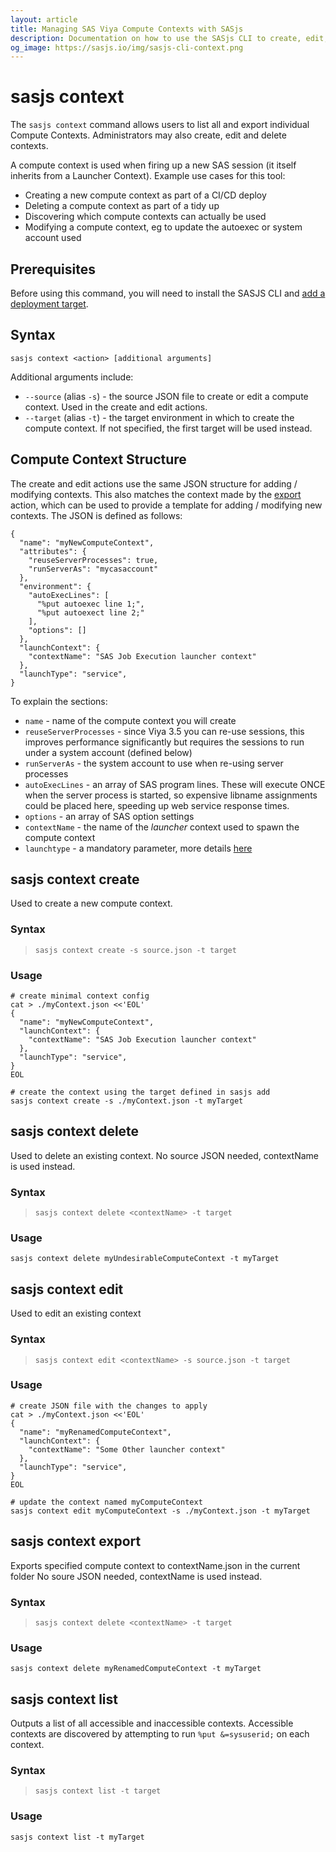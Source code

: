 ```yaml
---
layout: article
title: Managing SAS Viya Compute Contexts with SASjs
description: Documentation on how to use the SASjs CLI to create, edit, delete, export and list SAS Viya Compute Contexts
og_image: https://sasjs.io/img/sasjs-cli-context.png
---
```


sasjs context
====================

The `sasjs context` command allows users to list all and export individual Compute Contexts.  Administrators may also create, edit and delete contexts.

A compute context is used when firing up a new SAS session (it itself inherits from a Launcher Context).  Example use cases for this tool:

* Creating a new compute context as part of a CI/CD deploy
* Deleting a compute context as part of a tidy up
* Discovering which compute contexts can actually be used
* Modifying a compute context, eg to update the autoexec or system account used

<script id="asciicast-FsXbbv87BFPpzVWkVpysftBnI" src="https://asciinema.org/a/FsXbbv87BFPpzVWkVpysftBnI.js" async></script>

## Prerequisites
Before using this command, you will need to install the SASJS CLI and [add a deployment target](/sasjs-cli-add).

## Syntax

```
sasjs context <action> [additional arguments]
```

Additional arguments include:

* `--source` (alias `-s`) - the source JSON file to create or edit a compute context.  Used in the create and edit actions.
* `--target` (alias `-t`) - the target environment in which to create the compute context.  If not specified, the first target will be used instead.


## Compute Context Structure

The create and edit actions use the same JSON structure for adding / modifying contexts.  This also matches the context made by the [export](/sasjs-cli-context#sasjs-context-export) action, which can be used to provide a template for adding / modifying new contexts.  The JSON is defined as follows:

```
{
  "name": "myNewComputeContext",
  "attributes": {
    "reuseServerProcesses": true,
    "runServerAs": "mycasaccount"
  },
  "environment": {
    "autoExecLines": [
      "%put autoexec line 1;",
      "%put autoexect line 2;"
    ],
    "options": []
  },
  "launchContext": {
    "contextName": "SAS Job Execution launcher context"
  },
  "launchType": "service",
}
```
To explain the sections:

* `name` - name of the compute context you will create
* `reuseServerProcesses` - since Viya 3.5 you can re-use sessions, this improves performance significantly but requires the sessions to run under a system account (defined below)
* `runServerAs` - the system account to use when re-using server processes
* `autoExecLines` - an array of SAS program lines.  These will execute ONCE when the server process is started, so expensive libname assignments could be placed here, speeding up web service response times.
* `options` - an array of SAS option settings
* `contextName` - the name of the _launcher_ context used to spawn the compute context
* `launchtype` - a mandatory parameter, more details [here](https://support.sas.com/content/dam/SAS/support/en/sas-global-forum-proceedings/2018/2083-2018.pdf)


## sasjs context create

Used to create a new compute context.

### Syntax

> `sasjs context create -s source.json -t target`

### Usage

```
# create minimal context config
cat > ./myContext.json <<'EOL'
{
  "name": "myNewComputeContext",
  "launchContext": {
    "contextName": "SAS Job Execution launcher context"
  },
  "launchType": "service",
}
EOL

# create the context using the target defined in sasjs add
sasjs context create -s ./myContext.json -t myTarget
```
## sasjs context delete

Used to delete an existing context.  No source JSON needed, contextName is used instead.

### Syntax

> `sasjs context delete <contextName> -t target`

### Usage

```
sasjs context delete myUndesirableComputeContext -t myTarget
```


## sasjs context edit

Used to edit an existing context

### Syntax

> `sasjs context edit <contextName> -s source.json -t target`

### Usage

```
# create JSON file with the changes to apply
cat > ./myContext.json <<'EOL'
{
  "name": "myRenamedComputeContext",
  "launchContext": {
    "contextName": "Some Other launcher context"
  },
  "launchType": "service",
}
EOL

# update the context named myComputeContext
sasjs context edit myComputeContext -s ./myContext.json -t myTarget
```

## sasjs context export

Exports specified compute context to contextName.json in the current folder  No soure JSON needed, contextName is used instead.

### Syntax

> `sasjs context delete <contextName> -t target`

### Usage

```
sasjs context delete myRenamedComputeContext -t myTarget
```


## sasjs context list

Outputs a list of all accessible and inaccessible contexts.  Accessible contexts are discovered by attempting to run `%put &=sysuserid;` on each context.

### Syntax

> `sasjs context list -t target`

### Usage

```
sasjs context list -t myTarget
```